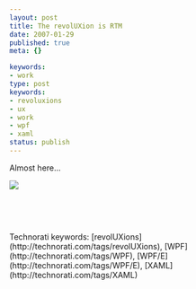 ```yaml
---
layout: post
title: The revolUXion is RTM
date: 2007-01-29
published: true
meta: {}

keywords:
- work
type: post
keywords:
- revoluxions
- ux
- work
- wpf
- xaml
status: publish
---
```



Almost here...



[![](http://blog.andyeick.com/content/binary/WindowsLiveWriter/TherevolUXionisRTM_E54A/rux_small%5B2%5D.jpg)](http://ux.nukeation.com)



 



 

 <div class="wlWriterSmartContent" style="padding-right: 0px;padding-left: 0px;padding-bottom: 0px;margin: 0px;padding-top: 0px">Technorati keywords: [revolUXions](http://technorati.com/tags/revolUXions), [WPF](http://technorati.com/tags/WPF), [WPF/E](http://technorati.com/tags/WPF/E), [XAML](http://technorati.com/tags/XAML)</div>
